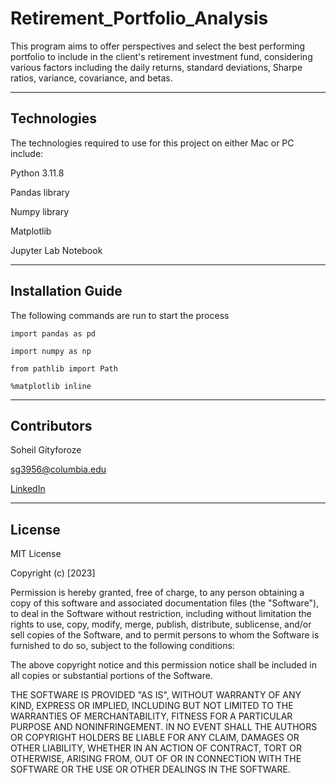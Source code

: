 # Retirement_Portfolio_Analysis

This program aims to offer perspectives and select the best performing portfolio to include in the client's retirement investment fund, considering various factors including the daily returns, standard deviations, Sharpe ratios, variance, covariance, and betas. 

---

## Technologies

The technologies required to use for this project on either Mac or PC include:

Python 3.11.8

Pandas library

Numpy library

Matplotlib

Jupyter Lab Notebook

---

## Installation Guide

The following commands are run to start the process

`import pandas as pd`

`import numpy as np`

`from pathlib import Path`

`%matplotlib inline`

---

## Contributors

Soheil Gityforoze

sg3956@columbia.edu

[LinkedIn](https://www.linkedin.com/feed/)

---

## License

MIT License

Copyright (c) [2023]

Permission is hereby granted, free of charge, to any person obtaining a copy of this software and associated documentation files (the "Software"), to deal in the Software without restriction, including without limitation the rights to use, copy, modify, merge, publish, distribute, sublicense, and/or sell copies of the Software, and to permit persons to whom the Software is furnished to do so, subject to the following conditions:

The above copyright notice and this permission notice shall be included in all copies or substantial portions of the Software.

THE SOFTWARE IS PROVIDED "AS IS", WITHOUT WARRANTY OF ANY KIND, EXPRESS OR IMPLIED, INCLUDING BUT NOT LIMITED TO THE WARRANTIES OF MERCHANTABILITY, FITNESS FOR A PARTICULAR PURPOSE AND NONINFRINGEMENT. IN NO EVENT SHALL THE AUTHORS OR COPYRIGHT HOLDERS BE LIABLE FOR ANY CLAIM, DAMAGES OR OTHER
LIABILITY, WHETHER IN AN ACTION OF CONTRACT, TORT OR OTHERWISE, ARISING FROM, OUT OF OR IN CONNECTION WITH THE SOFTWARE OR THE USE OR OTHER DEALINGS IN THE SOFTWARE.
